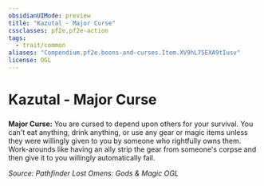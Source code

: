 ```yaml
---
obsidianUIMode: preview
title: "Kazutal - Major Curse"
cssclasses: pf2e,pf2e-action
tags:
  - trait/common
aliases: "Compendium.pf2e.boons-and-curses.Item.XV9hL75EXA9tIusv"
license: OGL
---
```

# Kazutal - Major Curse

### 






**Major Curse:** You are cursed to depend upon others for your survival. You can't eat anything, drink anything, or use any gear or magic items unless they were willingly given to you by someone who rightfully owns them. Work-arounds like having an ally strip the gear from someone's corpse and then give it to you willingly automatically fail.

*Source: Pathfinder Lost Omens: Gods & Magic*
*OGL*